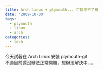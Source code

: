 ```yaml
---
title: Arch linux + plymouth... 可惜開不了機
date: '2009-10-30'
tags:
  - plymouth
  - linux
  - arch
categories:
  - tech
---
```

今天試著在 Arch Linux 安裝 plymouth-git  
不過目前還沒辦法正常開機，想辦法解決中…。